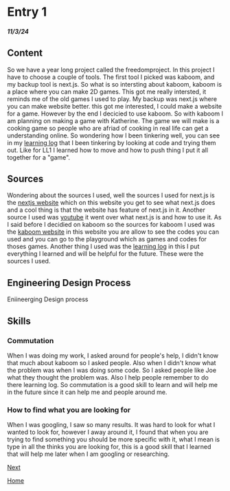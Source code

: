 # Entry 1
##### 11/3/24

## Content 
So we have a year long project called the freedomproject. In this project I have to choose a couple of tools. The first tool I picked was kaboom, and my backup tool is next.js. So what is so intersting about kaboom, kaboom is a place where you can make 2D games. This got me really intersted, it reminds me of the old games I used to play. My backup was next.js where you can make website better. this got me interested, I could make a website for a game. However by the end I decicied to use kaboom. So with kaboom I am planning on making a game with Katherine. The game we will make is a cooking game so people who are afriad of cooking in real life can get a understanding online. So wondering how I been tinkering well, you can see in my [learning log](../tool/learning-log.md) that I been tinkering by looking at code and trying them out. Like for LL1 I learned how to move and how to push thing I put it all together for a "game". 

## Sources 
Wondering about the sources I used, well the sources I used for next.js is the [nextjs website](https://nextjs.org/) which on this website you get to see what next.js does and a cool thing is that the website has feature of next.js in it. Another source I used was [youtube](https://nextjs.org/) it went over what next.js is and how to use it. As I said before I decidied on kaboom so the sources for kaboom I used was the [kaboom website](https://kaboomjs.com/) in this website you are allow to see the codes you can used and you can go to the playground which as games and codes for thoses games. Another thing I used was the [learning log](../tool/learning-log.md) in this I put everything I learned and will be helpful for the future. These were the sources I used.

## Engineering Design Process
Eniineerging Design process 
## Skills 
### Commutation
When I was doing my work, I asked around for people's help, I didn't know that much about kaboom so I asked people. Also when I didn't know what the problem was when I was doing some code. So I asked people like Joe what they thought the problem was. Also I help people remember to do there learning log. So commutation is a good skill to learn and will help me in the future since it can help me and people around me.

### How to find what you are looking for
When I was googling, I saw so many results. It was hard to look for what I wanted to look for, however I away around it, I found that when you are trying to find something you should be more specific with it, what I mean is type in all the thinks you are looking for, this is a good skill that I learned that will help me later when I am googling or researching. 



[Next](entry02.md)

[Home](../README.md)
